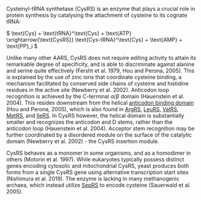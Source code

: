 

Cysteinyl-tRNA synthetase (CysRS) is an enzyme that plays a crucial role in protein synthesis by catalysing the attachment of cysteine to its cognate tRNA:




$ \text{Cys} + \text{tRNA}^\text{Cys} + \text{ATP} \xrightarrow{\text{CysRS}} \text{Cys-tRNA}^\text{Cys} + \text{AMP} + \text{PP}_i  $




Unlike many other AARS, CysRS does not require editing activity to attain its remarkable degree of specificity, and is able to discriminate against alanine and serine quite effectively (Fersht et al. 1979, Hou and Perona, 2005).
This is explained by the use of zinc ions that coordinate cysteine binding, a mechanism facilitated by conserved side chains of cysteine and histidine residues in the active site (Newberry et al. 2002).
Anticodon loop recognition is achieved by the C-terminal $\alpha/\beta$ domain (Hauenstein et al. 2004).
This resides downstream from the  helical [anticodon binding domain](/superfamily/class1/Anticodon_binding_domain_CRIMVL) (Hou and Perona, 2005), which is also found in [ArgRS](/class1/arg), [LeuRS](/class1/leu1), [ValRS](/class1/val), [MetRS](/class1/met), and [IleRS](/class1/ile).
In CysRS however, the helical domain is substantially smaller and recognizes the anticodon and D stems, rather than the anticodon loop (Hauenstein et al. 2004).
Acceptor stem recognition may be further coordinated by a disordered module on the surface of the catalytic domain (Newberry et al. 2002) - the CysRS insertion module.





CysRS behaves as a monomer in some organisms, and as a homodimer in others (Motorin et al. 1997).
While eukaryotes typically possess distinct genes encoding cytosolic and mitochondrial CysRS, yeast produces both forms from a single CysRS gene using alternative transcription start sites (Nishimura et al. 2019). 
The enzyme is lacking in many methanogenic archaea, which instead utilize [SepRS](/class2/sep) to encode cysteine (Sauerwald et al. 2005).


